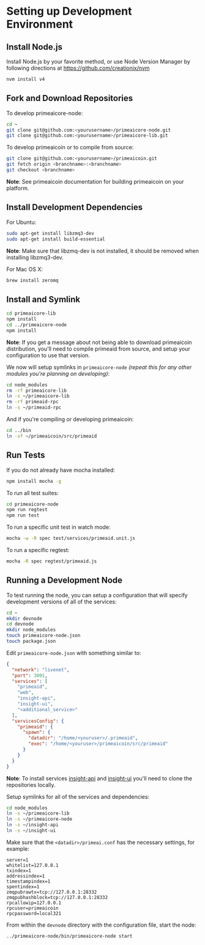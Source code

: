# Setting up Development Environment

## Install Node.js

Install Node.js by your favorite method, or use Node Version Manager by following directions at https://github.com/creationix/nvm

```bash
nvm install v4
```

## Fork and Download Repositories

To develop primeaicore-node:

```bash
cd ~
git clone git@github.com:<yourusername>/primeaicore-node.git
git clone git@github.com:<yourusername>/primeaicore-lib.git
```

To develop primeaicoin or to compile from source:

```bash
git clone git@github.com:<yourusername>/primeaicoin.git
git fetch origin <branchname>:<branchname>
git checkout <branchname>
```
**Note**: See primeaicoin documentation for building primeaicoin on your platform.


## Install Development Dependencies

For Ubuntu:
```bash
sudo apt-get install libzmq3-dev
sudo apt-get install build-essential
```
**Note**: Make sure that libzmq-dev is not installed, it should be removed when installing libzmq3-dev.


For Mac OS X:
```bash
brew install zeromq
```

## Install and Symlink

```bash
cd primeaicore-lib
npm install
cd ../primeaicore-node
npm install
```
**Note**: If you get a message about not being able to download primeaicoin distribution, you'll need to compile primeaid from source, and setup your configuration to use that version.


We now will setup symlinks in `primeaicore-node` *(repeat this for any other modules you're planning on developing)*:
```bash
cd node_modules
rm -rf primeaicore-lib
ln -s ~/primeaicore-lib
rm -rf primeaid-rpc
ln -s ~/primeaid-rpc
```

And if you're compiling or developing primeaicoin:
```bash
cd ../bin
ln -sf ~/primeaicoin/src/primeaid
```

## Run Tests

If you do not already have mocha installed:
```bash
npm install mocha -g
```

To run all test suites:
```bash
cd primeaicore-node
npm run regtest
npm run test
```

To run a specific unit test in watch mode:
```bash
mocha -w -R spec test/services/primeaid.unit.js
```

To run a specific regtest:
```bash
mocha -R spec regtest/primeaid.js
```

## Running a Development Node

To test running the node, you can setup a configuration that will specify development versions of all of the services:

```bash
cd ~
mkdir devnode
cd devnode
mkdir node_modules
touch primeaicore-node.json
touch package.json
```

Edit `primeaicore-node.json` with something similar to:
```json
{
  "network": "livenet",
  "port": 3001,
  "services": [
    "primeaid",
    "web",
    "insight-api",
    "insight-ui",
    "<additional_service>"
  ],
  "servicesConfig": {
    "primeaid": {
      "spawn": {
        "datadir": "/home/<youruser>/.primeaid",
        "exec": "/home/<youruser>/primeaicoin/src/primeaid"
      }
    }
  }
}
```

**Note**: To install services [insight-api](https://github.com/underdarkskies/insight-api) and [insight-ui](https://github.com/PrimeCryptoCoin/primeai-insight-block-explorer) you'll need to clone the repositories locally.

Setup symlinks for all of the services and dependencies:

```bash
cd node_modules
ln -s ~/primeaicore-lib
ln -s ~/primeaicore-node
ln -s ~/insight-api
ln -s ~/insight-ui
```

Make sure that the `<datadir>/primeai.conf` has the necessary settings, for example:
```
server=1
whitelist=127.0.0.1
txindex=1
addressindex=1
timestampindex=1
spentindex=1
zmqpubrawtx=tcp://127.0.0.1:28332
zmqpubhashblock=tcp://127.0.0.1:28332
rpcallowip=127.0.0.1
rpcuser=primeaicoin
rpcpassword=local321
```

From within the `devnode` directory with the configuration file, start the node:
```bash
../primeaicore-node/bin/primeaicore-node start
```
